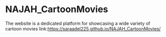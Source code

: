# NAJAH_CartoonMovies
The website is a dedicated platform for showcasing a wide variety of cartoon movies
link:https://saraadel225.github.io/NAJAH_CartoonMovies/
